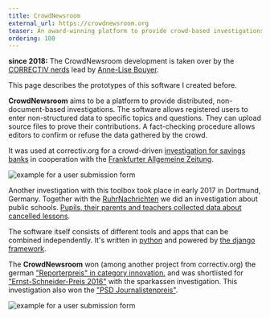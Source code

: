 ```yaml
---
title: CrowdNewsroom
external_url: https://crowdnewsroom.org
teaser: An award-winning platform to provide crowd-based investigations for correctiv.org
ordering: 100
---
```


**since 2018:** The CrowdNewsroom development is taken over by the [CORRECTIV
nerds](https://correctiv.org/nerds) lead by [Anne-Lise
Bouyer](https://twitter.com/annelisebouyer).

This page describes the prototypes of this software I created before.

**CrowdNewsroom** aims to be a platform to provide distributed,
non-document-based investigations. The software allows registered users to
enter non-structured data to specific topics and questions. They can upload
source files to prove their contributions. A fact-checking procedure allows
editors to confirm or refuse the data gathered by the crowd.

It was used at correctiv.org for a crowd-driven [investigation for savings
banks](https://correctiv.org/recherchen/sparkassen/) in cooperation with the
[Frankfurter Allgemeine
Zeitung](http://www.faz.net/aktuell/finanzen/sparkassen-check/).

![example for a user submission form](/img/projects/crowdnewsroom/sparkassen.png)

Another investigation with this toolbox took place in early 2017 in Dortmund,
Germany. Together with the [RuhrNachrichten](http://ruhrnachrichten.de) we did
an investigation about public schools. [Pupils, their parents and teachers
collected data about cancelled lessons](http://unterrichtsausfall-check.de).

The software itself consists of different tools and apps that can be combined
independently. It's written in [python](https://python.org) and powered by [the
django framework](https://djangoproject.com).

The **CrowdNewsroom** won (among another project from correctiv.org) the german
["Reporterpreis" in category
innovation.](http://www.reporter-forum.de/index.php?id=229) and was shortlisted
for ["Ernst-Schneider-Preis
2016"](http://ernst-schneider-preis.de/shortlist-ernst-schneider-preis-2016/)
with the sparkassen investigation. This investigation also won the ["PSD
Journalistenpreis"](https://www.psd-bank.de/Spezialseiten/News.c381/d12.html).

![example for a user submission form](/img/projects/crowdnewsroom/unterrichtsausfall.png)
